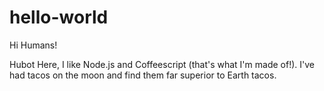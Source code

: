 # hello-world

Hi Humans!

Hubot Here, I like Node.js and Coffeescript (that's what I'm made of!).
I've had tacos on the moon and find them far superior to Earth tacos.
